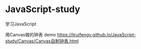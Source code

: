 # JavaScript-study
学习JavaScript

用Canvas做的钟表
demo https://liruifengv.github.io/JavaScript-study/Canvas/Canvas自制钟表.html
